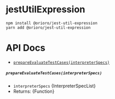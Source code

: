# jestUtilExpression

```
npm install @orioro/jest-util-expression
yarn add @orioro/jest-util-expression
```

# API Docs

- [`prepareEvaluateTestCases(interpreterSpecs)`](#prepareevaluatetestcasesinterpreterspecs)

##### `prepareEvaluateTestCases(interpreterSpecs)`

- `interpreterSpecs` {InterpreterSpecList}
- Returns: {Function}
